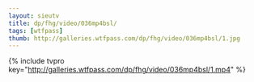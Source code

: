 ```yaml
--- 
layout: sieutv
title: dp/fhg/video/036mp4bsl/
tags: [wtfpass]
thumb: http://galleries.wtfpass.com/dp/fhg/video/036mp4bsl/1.jpg
---
```

{% include tvpro key="http://galleries.wtfpass.com/dp/fhg/video/036mp4bsl/1.mp4" %} 
